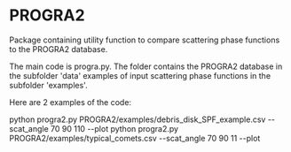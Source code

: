 # PROGRA2
 Package containing utility function to compare scattering phase functions to the PROGRA2 database. 
 
 The main code is progra.py. The folder contains the PROGRA2 database in the subfolder 'data'
 examples of input scattering phase functions in the subfolder 'examples'. 

Here are 2 examples of the code: 
 
python progra2.py PROGRA2/examples/debris_disk_SPF_example.csv --scat_angle 70 90 110 --plot
python progra2.py PROGRA2/examples/typical_comets.csv --scat_angle 70 90 11 --plot



